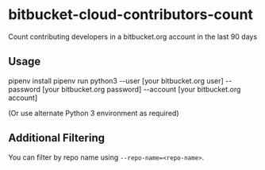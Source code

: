 # bitbucket-cloud-contributors-count
Count contributing developers in a bitbucket.org account in the last 90 days

## Usage
pipenv install
pipenv run python3 --user [your bitbucket.org user] --password [your bitbucket.org password] --account [your bitbucket.org account]

(Or use alternate Python 3 environment as required)

## Additional Filtering
You can filter by repo name using `--repo-name=<repo-name>`.
